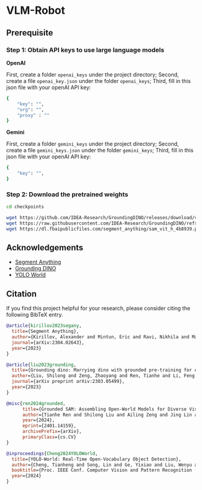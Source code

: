 # VLM-Robot
## Prerequisite

### Step 1: Obtain API keys to use large language models

**OpenAI**

First, create a folder `openai_keys` under the project directory; Second, create a file `openai_key.json` under the folder `openai_keys`; Third, fill in this json file with your openAI API key:

```bash
{
    "key": "",
    "org": "",
    "proxy" : ""
}
```

**Gemini**

First, create a folder `gemini_keys` under the project directory; Second, create a file `gemini_keys.json` under the folder `gemini_keys`; Third, fill in this json file with your openAI API key:

```bash
{
    "key": "",    
}
```

### Step 2: Download the pretrained weights

```bash
cd checkpoints

wget https://github.com/IDEA-Research/GroundingDINO/releases/download/v0.1.0-alpha2/groundingdino_swinb_cogcoor.pth
wget https://raw.githubusercontent.com/IDEA-Research/GroundingDINO/refs/heads/main/groundingdino/config/GroundingDINO_SwinB_cfg.py
wget https://dl.fbaipublicfiles.com/segment_anything/sam_vit_h_4b8939.pth
```

## Acknowledgements

- [Segment Anything](https://github.com/facebookresearch/segment-anything)
- [Grounding DINO](https://github.com/IDEA-Research/GroundingDINO)
- [YOLO World](https://github.com/AILab-CVC/YOLO-World)


## Citation
If you find this project helpful for your research, please consider citing the following BibTeX entry.
```BibTex
@article{kirillov2023segany,
  title={Segment Anything}, 
  author={Kirillov, Alexander and Mintun, Eric and Ravi, Nikhila and Mao, Hanzi and Rolland, Chloe and Gustafson, Laura and Xiao, Tete and Whitehead, Spencer and Berg, Alexander C. and Lo, Wan-Yen and Doll{\'a}r, Piotr and Girshick, Ross},
  journal={arXiv:2304.02643},
  year={2023}
}

@article{liu2023grounding,
  title={Grounding dino: Marrying dino with grounded pre-training for open-set object detection},
  author={Liu, Shilong and Zeng, Zhaoyang and Ren, Tianhe and Li, Feng and Zhang, Hao and Yang, Jie and Li, Chunyuan and Yang, Jianwei and Su, Hang and Zhu, Jun and others},
  journal={arXiv preprint arXiv:2303.05499},
  year={2023}
}

@misc{ren2024grounded,
      title={Grounded SAM: Assembling Open-World Models for Diverse Visual Tasks}, 
      author={Tianhe Ren and Shilong Liu and Ailing Zeng and Jing Lin and Kunchang Li and He Cao and Jiayu Chen and Xinyu Huang and Yukang Chen and Feng Yan and Zhaoyang Zeng and Hao Zhang and Feng Li and Jie Yang and Hongyang Li and Qing Jiang and Lei Zhang},
      year={2024},
      eprint={2401.14159},
      archivePrefix={arXiv},
      primaryClass={cs.CV}
}

@inproceedings{Cheng2024YOLOWorld,
  title={YOLO-World: Real-Time Open-Vocabulary Object Detection},
  author={Cheng, Tianheng and Song, Lin and Ge, Yixiao and Liu, Wenyu and Wang, Xinggang and Shan, Ying},
  booktitle={Proc. IEEE Conf. Computer Vision and Pattern Recognition (CVPR)},
  year={2024}
}
```
